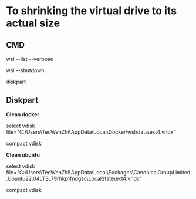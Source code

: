 # To shrinking the virtual drive to its actual size

## CMD
wsl --list --verbose

wsl --shutdown

diskpart


## Diskpart
**Clean docker**

select vdisk file="C:\Users\TeoWenZhi\AppData\Local\Docker\wsl\data\ext4.vhdx"

compact vdisk

**Clean ubuntu**

select vdisk file="C:\Users\TeoWenZhi\AppData\Local\Packages\CanonicalGroupLimited.Ubuntu22.04LTS_79rhkp1fndgsc\LocalState\ext4.vhdx"

compact vdisk
